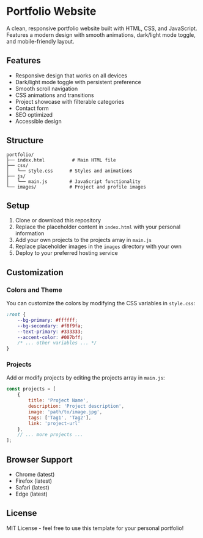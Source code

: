 #  Portfolio Website

A clean, responsive portfolio website built with HTML, CSS, and JavaScript. Features a modern design with smooth animations, dark/light mode toggle, and mobile-friendly layout.

## Features

- Responsive design that works on all devices
- Dark/light mode toggle with persistent preference
- Smooth scroll navigation
- CSS animations and transitions
- Project showcase with filterable categories
- Contact form
- SEO optimized
- Accessible design

## Structure

```
portfolio/
├── index.html          # Main HTML file
├── css/
│   └── style.css      # Styles and animations
├── js/
│   └── main.js        # JavaScript functionality
└── images/            # Project and profile images
```

## Setup

1. Clone or download this repository
2. Replace the placeholder content in `index.html` with your personal information
3. Add your own projects to the projects array in `main.js`
4. Replace placeholder images in the `images` directory with your own
5. Deploy to your preferred hosting service

## Customization

### Colors and Theme
You can customize the colors by modifying the CSS variables in `style.css`:

```css
:root {
    --bg-primary: #ffffff;
    --bg-secondary: #f8f9fa;
    --text-primary: #333333;
    --accent-color: #007bff;
    /* ... other variables ... */
}
```

### Projects
Add or modify projects by editing the projects array in `main.js`:

```javascript
const projects = [
    {
        title: 'Project Name',
        description: 'Project description',
        image: 'path/to/image.jpg',
        tags: ['Tag1', 'Tag2'],
        link: 'project-url'
    },
    // ... more projects ...
];
```

## Browser Support

- Chrome (latest)
- Firefox (latest)
- Safari (latest)
- Edge (latest)

## License

MIT License - feel free to use this template for your personal portfolio!
